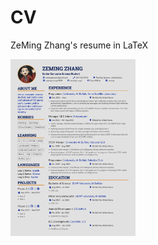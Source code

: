 # CV
ZeMing Zhang's resume in LaTeX 

<!-- ![alt text](https://github.com/zemingzhang1/CV/blob/main/ZeMing-Zhang.jpg) -->
<img src="https://github.com/zemingzhang1/CV/blob/main/ZeMing-Zhang.jpg" alt="drawing" width="200"/>
